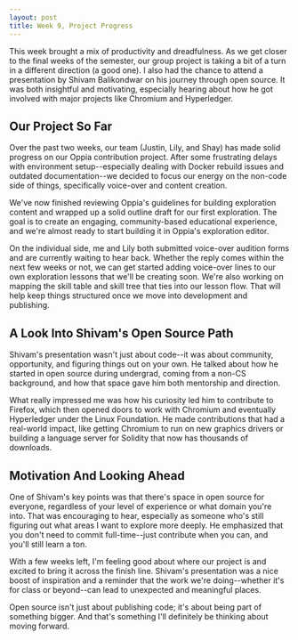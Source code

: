 ```yaml
---
layout: post
title: Week 9, Project Progress
---
```


This week brought a mix of productivity and dreadfulness. As we get closer to the final weeks of the semester, our group project is taking a bit of a turn in a different direction (a good one). I also had the chance to attend a presentation by Shivam Balikondwar on his journey through open source. It was both insightful and motivating, especially hearing about how he got involved with major projects like Chromium and Hyperledger.

<!--more-->

## Our Project So Far

Over the past two weeks, our team (Justin, Lily, and Shay) has made solid progress on our Oppia contribution project. After some frustrating delays with environment setup--especially dealing with Docker rebuild issues and outdated documentation--we decided to focus our energy on the non-code side of things, specifically voice-over and content creation.

We've now finished reviewing Oppia's guidelines for building exploration content and wrapped up a solid outline draft for our first exploration. The goal is to create an engaging, community-based educational experience, and we're almost ready to start building it in Oppia's exploration editor.

On the individual side, me and Lily both submitted voice-over audition forms and are currently waiting to hear back. Whether the reply comes within the next few weeks or not, we can get started adding voice-over lines to our own exploration lessons that we'll be creating soon. We're also working on mapping the skill table and skill tree that ties into our lesson flow. That will help keep things structured once we move into development and publishing.

## A Look Into Shivam's Open Source Path

Shivam's presentation wasn't just about code--it was about community, opportunity, and figuring things out on your own. He talked about how he started in open source during undergrad, coming from a non-CS background, and how that space gave him both mentorship and direction.

What really impressed me was how his curiosity led him to contribute to Firefox, which then opened doors to work with Chromium and eventually Hyperledger under the Linux Foundation. He made contributions that had a real-world impact, like getting Chromium to run on new graphics drivers or building a language server for Solidity that now has thousands of downloads.

## Motivation And Looking Ahead

One of Shivam's key points was that there's space in open source for everyone, regardless of your level of experience or what domain you're into. That was encouraging to hear, especially as someone who's still figuring out what areas I want to explore more deeply. He emphasized that you don't need to commit full-time--just contribute when you can, and you'll still learn a ton.

With a few weeks left, I'm feeling good about where our project is and excited to bring it across the finish line. Shivam's presentation was a nice boost of inspiration and a reminder that the work we're doing--whether it's for class or beyond--can lead to unexpected and meaningful places.

Open source isn't just about publishing code; it's about being part of something bigger. And that's something I'll definitely be thinking about moving forward.




